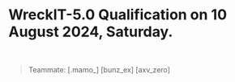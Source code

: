 <h1>WreckIT-5.0 Qualification on 10 August 2024, Saturday.</h1><br>

>Teammate: [.mamo_] [bunz_ex] [axv_zero]
